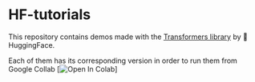 # HF-tutorials
This repository contains demos made with the [Transformers library](https://github.com/huggingface/transformers) by 🤗 HuggingFace.

Each of them has its corresponding version in order to run them from Google Collab [![Open In Colab](https://colab.research.google.com/assets/colab-badge.svg)]
